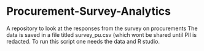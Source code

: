 # Procurement-Survey-Analytics
A repository to look at the responses from the survey on procurements
The data is saved in a file titled survey_pu.csv (which wont be shared until PII is redacted. 
To run this script one needs the data and R studio. 
